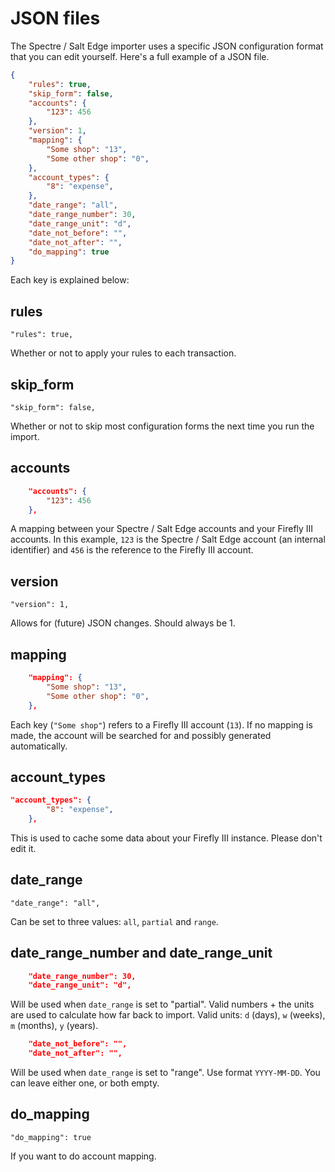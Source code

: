 # JSON files

The Spectre / Salt Edge importer uses a specific JSON configuration format that you can edit yourself. Here's a full example of a JSON file.

```json
{
    "rules": true,
    "skip_form": false,
    "accounts": {
        "123": 456
    },
    "version": 1,
    "mapping": {
        "Some shop": "13",
        "Some other shop": "0",
    },
    "account_types": {
        "8": "expense",
    },
    "date_range": "all",
    "date_range_number": 30,
    "date_range_unit": "d",
    "date_not_before": "",
    "date_not_after": "",
    "do_mapping": true
}
```

Each key is explained below:

## rules

`"rules": true,`

Whether or not to apply your rules to each transaction.

## skip_form

`"skip_form": false,`

Whether or not to skip most configuration forms the next time you run the import.

## accounts

```json
    "accounts": {
        "123": 456
    },
```

A mapping between your Spectre / Salt Edge accounts and your Firefly III accounts. In this example, `123` is the Spectre / Salt Edge account (an internal identifier) and `456` is the reference to the Firefly III account.

## version

`"version": 1,`

Allows for (future) JSON changes. Should always be 1.

## mapping

```json
    "mapping": {
        "Some shop": "13",
        "Some other shop": "0",
    },
```

Each key (`"Some shop"`) refers to a Firefly III account (`13`). If no mapping is made, the account will be searched for and possibly generated automatically.

## account_types

```json
"account_types": {
        "8": "expense",
    },
```

This is used to cache some data about your Firefly III instance. Please don't edit it.

## date_range

`"date_range": "all",`

Can be set to three values: `all`, `partial` and `range`.

## date_range_number and date_range_unit

```json
    "date_range_number": 30,
    "date_range_unit": "d",
```

Will be used when `date_range` is set to "partial". Valid numbers + the units are used to calculate how far back to import. Valid units: `d` (days), `w` (weeks), `m` (months), `y` (years). 

```json
    "date_not_before": "",
    "date_not_after": "",
```

Will be used when `date_range` is set to "range". Use format `YYYY-MM-DD`. You can leave either one, or both empty.

## do_mapping

`"do_mapping": true`

If you want to do account mapping.
